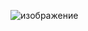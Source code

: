 ![изображение](https://user-images.githubusercontent.com/97680698/183297064-285ad114-564e-416f-8548-218900d98ad1.png)
